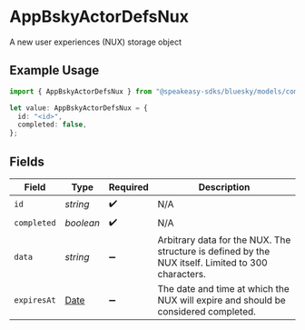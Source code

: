 # AppBskyActorDefsNux

A new user experiences (NUX) storage object

## Example Usage

```typescript
import { AppBskyActorDefsNux } from "@speakeasy-sdks/bluesky/models/components";

let value: AppBskyActorDefsNux = {
  id: "<id>",
  completed: false,
};
```

## Fields

| Field                                                                                              | Type                                                                                               | Required                                                                                           | Description                                                                                        |
| -------------------------------------------------------------------------------------------------- | -------------------------------------------------------------------------------------------------- | -------------------------------------------------------------------------------------------------- | -------------------------------------------------------------------------------------------------- |
| `id`                                                                                               | *string*                                                                                           | :heavy_check_mark:                                                                                 | N/A                                                                                                |
| `completed`                                                                                        | *boolean*                                                                                          | :heavy_check_mark:                                                                                 | N/A                                                                                                |
| `data`                                                                                             | *string*                                                                                           | :heavy_minus_sign:                                                                                 | Arbitrary data for the NUX. The structure is defined by the NUX itself. Limited to 300 characters. |
| `expiresAt`                                                                                        | [Date](https://developer.mozilla.org/en-US/docs/Web/JavaScript/Reference/Global_Objects/Date)      | :heavy_minus_sign:                                                                                 | The date and time at which the NUX will expire and should be considered completed.                 |